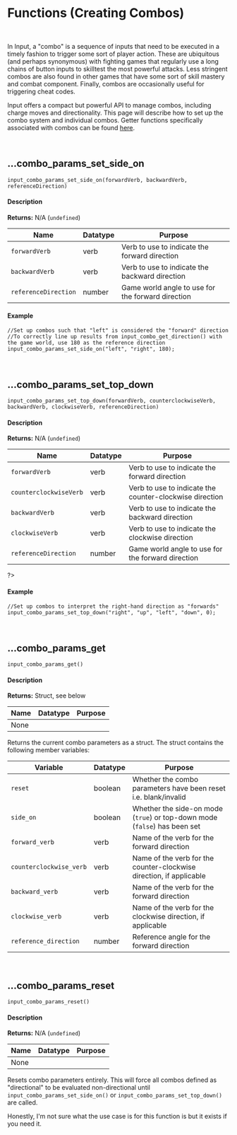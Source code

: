 # Functions (Creating Combos)

&nbsp;

In Input, a "combo" is a sequence of inputs that need to be executed in a timely fashion to trigger some sort of player action. These are ubiquitous (and perhaps synonymous) with fighting games that regularly use a long chains of button inputs to skilltest the most powerful attacks. Less stringent combos are also found in other games that have some sort of skill mastery and combat component. Finally, combos are occasionally useful for triggering cheat codes.

Input offers a compact but powerful API to manage combos, including charge moves and directionality. This page will describe how to set up the combo system and individual combos. Getter functions specifically associated with combos can be found [here](Functions-(Combos)). 

&nbsp;

## …combo_params_set_side_on

`input_combo_params_set_side_on(forwardVerb, backwardVerb, referenceDirection)`

<!-- tabs:start -->

#### **Description**

**Returns:** N/A (`undefined`)

|Name                |Datatype|Purpose                                          |
|--------------------|--------|-------------------------------------------------|
|`forwardVerb`       |verb    |Verb to use to indicate the forward direction    |
|`backwardVerb`      |verb    |Verb to use to indicate the backward direction   |
|`referenceDirection`|number  |Game world angle to use for the forward direction|

#### **Example**

```gml
//Set up combos such that "left" is considered the "forward" direction
//To correctly line up results from input_combo_get_direction() with the game world, use 180 as the reference direction
input_combo_params_set_side_on("left", "right", 180);
```

<!-- tabs:end -->

&nbsp;

## …combo_params_set_top_down

`input_combo_params_set_top_down(forwardVerb, counterclockwiseVerb, backwardVerb, clockwiseVerb, referenceDirection)`

<!-- tabs:start -->

#### **Description**

**Returns:** N/A (`undefined`)

|Name                  |Datatype|Purpose                                                 |
|----------------------|--------|--------------------------------------------------------|
|`forwardVerb`         |verb    |Verb to use to indicate the forward direction           |
|`counterclockwiseVerb`|verb    |Verb to use to indicate the counter-clockwise direction |
|`backwardVerb`        |verb    |Verb to use to indicate the backward direction          |
|`clockwiseVerb`       |verb    |Verb to use to indicate the clockwise direction         |
|`referenceDirection`  |number  |Game world angle to use for the forward direction       |

?> 

#### **Example**

```gml
//Set up combos to interpret the right-hand direction as "forwards"
input_combo_params_set_top_down("right", "up", "left", "down", 0);
```

<!-- tabs:end -->

&nbsp;

## …combo_params_get

`input_combo_params_get()`

<!-- tabs:start -->

#### **Description**

**Returns:** Struct, see below

|Name|Datatype|Purpose|
|----|--------|-------|
|None|        |       |

Returns the current combo parameters as a struct. The struct contains the following member variables:

|Variable               |Datatype|Purpose                                                                  |
|-----------------------|--------|-------------------------------------------------------------------------|
|`reset`                |boolean |Whether the combo parameters have been reset i.e. blank/invalid          |
|`side_on`              |boolean |Whether the side-on mode (`true`) or top-down mode (`false`) has been set|
|`forward_verb`         |verb    |Name of the verb for the forward direction                               |
|`counterclockwise_verb`|verb    |Name of the verb for the counter-clockwise direction, if applicable      |
|`backward_verb`        |verb    |Name of the verb for the forward direction                               |
|`clockwise_verb`       |verb    |Name of the verb for the clockwise direction, if applicable              |
|`reference_direction`  |number  |Reference angle for the forward direction                                |

<!-- tabs:end -->

&nbsp;

## …combo_params_reset

`input_combo_params_reset()`

<!-- tabs:start -->

#### **Description**

**Returns:** N/A (`undefined`)

|Name|Datatype|Purpose|
|----|--------|-------|
|None|        |       |

Resets combo parameters entirely. This will force all combos defined as "directional" to be evaluated non-directional until `input_combo_params_set_side_on()` or `input_combo_params_set_top_down()` are called.

Honestly, I'm not sure what the use case is for this function is but it exists if you need it.

<!-- tabs:end -->